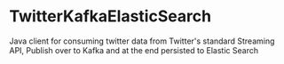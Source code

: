 # TwitterKafkaElasticSearch
Java client for consuming twitter data from Twitter's standard Streaming API, Publish over to Kafka and at the end persisted to Elastic Search
